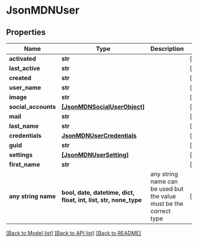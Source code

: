 # JsonMDNUser


## Properties
Name | Type | Description | Notes
------------ | ------------- | ------------- | -------------
**activated** | **str** |  | [optional] 
**last_active** | **str** |  | [optional] 
**created** | **str** |  | [optional] 
**user_name** | **str** |  | [optional] 
**image** | **str** |  | [optional] 
**social_accounts** | [**[JsonMDNSocialUserObject]**](JsonMDNSocialUserObject.md) |  | [optional] 
**mail** | **str** |  | [optional] 
**last_name** | **str** |  | [optional] 
**credentials** | [**JsonMDNUserCredentials**](JsonMDNUserCredentials.md) |  | [optional] 
**guid** | **str** |  | [optional] 
**settings** | [**[JsonMDNUserSetting]**](JsonMDNUserSetting.md) |  | [optional] 
**first_name** | **str** |  | [optional] 
**any string name** | **bool, date, datetime, dict, float, int, list, str, none_type** | any string name can be used but the value must be the correct type | [optional]

[[Back to Model list]](../README.md#documentation-for-models) [[Back to API list]](../README.md#documentation-for-api-endpoints) [[Back to README]](../README.md)


